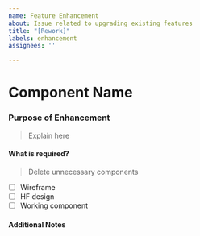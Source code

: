 ```yaml
---
name: Feature Enhancement
about: Issue related to upgrading existing features
title: "[Rework]"
labels: enhancement
assignees: ''

---
```


# Component Name

### Purpose of Enhancement
> Explain here

#### What is required?
> Delete unnecessary components
- [ ] Wireframe
- [ ] HF design
- [ ] Working component

#### Additional Notes
